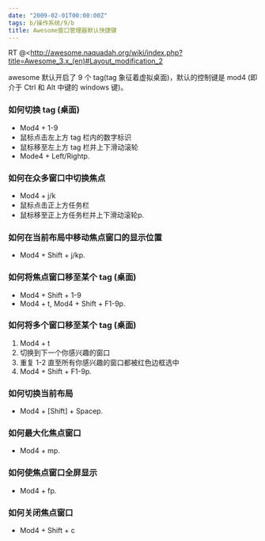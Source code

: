 ```yaml
---
date: "2009-02-01T00:00:00Z"
tags: b/操作系统/9/b
title: Awesome窗口管理器默认快捷键
---
```


RT @<http://awesome.naquadah.org/wiki/index.php?title=Awesome_3.x_(en)#Layout_modification_2

awesome 默认开启了 9 个 tag(tag 象征着虚拟桌面)，默认的控制键是 mod4 (即介于
Ctrl 和 Alt 中键的 windows 键)。

### 如何切换 tag (桌面)
* Mod4 + 1-9
* 鼠标点击左上方 tag 栏内的数字标识
* 鼠标移至左上方 tag 栏并上下滑动滚轮
* Mode4 + Left/Rightp. 

### 如何在众多窗口中切换焦点
* Mod4 + j/k
* 鼠标点击正上方任务栏
* 鼠标移至正上方任务栏并上下滑动滚轮p. 

### 如何在当前布局中移动焦点窗口的显示位置
* Mod4 + Shift + j/kp. 

### 如何将焦点窗口移至某个 tag (桌面)
* Mod4 + Shift + 1-9
* Mod4 + t, Mod4 + Shift + F1-9p. 

### 如何将多个窗口移至某个 tag (桌面)
1. Mod4 + t
2. 切换到下一个你感兴趣的窗口
3. 重复 1-2 直至所有你感兴趣的窗口都被红色边框选中
4. Mod4 + Shift + F1-9p. 

### 如何切换当前布局
* Mod4 + [Shift] + Spacep. 

### 如何最大化焦点窗口
* Mod4 + mp. 

### 如何使焦点窗口全屏显示
* Mod4 + fp. 

### 如何关闭焦点窗口
* Mod4 + Shift + c
